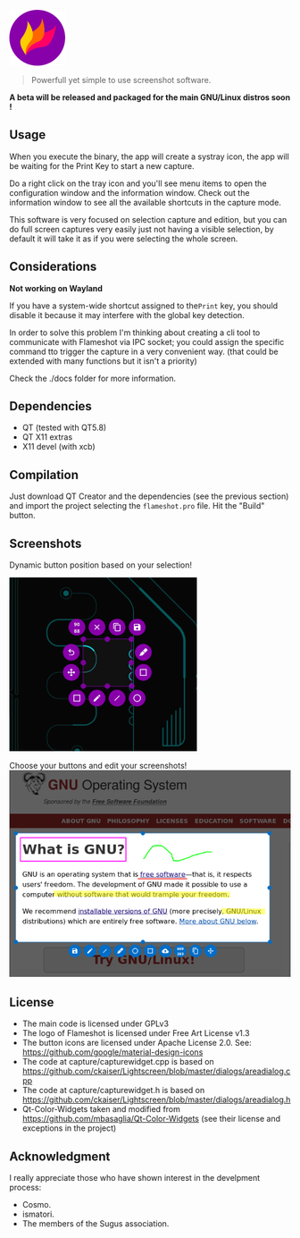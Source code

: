 ![image](./img/flameshot.png)
> Powerfull yet simple to use screenshot software.

**A beta will be released and packaged for the main GNU/Linux distros soon !**

## Usage

When you execute the binary, the app will create a systray icon, the app will be waiting for the Print Key to start a new capture.

Do a right click on the tray icon and you'll see menu items to open the configuration window and the information window.
Check out the information window to see all the available shortcuts in the capture mode.

This software is very focused on selection capture and edition, but you can do full screen captures very easily just not having a visible selection, by default it will take it as if you were selecting the whole screen.

## Considerations

**Not working on Wayland**

If you have a system-wide shortcut assigned to the`Print`
 key, you should disable it because it may interfere with the global key detection.

 In order to solve this problem I'm thinking about creating a cli tool to communicate with Flameshot via IPC socket; you could assign the specific command tto trigger the capture in a very convenient way. (that could be extended with many functions but it isn't a priority)

 Check the ./docs folder for more information.

## Dependencies
- QT (tested with QT5.8)
- QT X11 extras
- X11 devel (with xcb)

## Compilation
Just download QT Creator and the dependencies (see the previous section) and import the project selecting the `flameshot.pro` file. Hit the "Build" button.

## Screenshots
Dynamic button position based on your selection!

![image](./img/appScreenshots/screenshot_1.png)

Choose your buttons and edit your screenshots!
![image](./img/appScreenshots/screenshot_2.png)

## License
- The main code is licensed under GPLv3
- The logo of Flameshot is licensed under Free Art License v1.3
- The button icons are licensed under Apache License 2.0. See: https://github.com/google/material-design-icons
- The code at capture/capturewidget.cpp is based on https://github.com/ckaiser/Lightscreen/blob/master/dialogs/areadialog.cpp
- The code at capture/capturewidget.h is based on https://github.com/ckaiser/Lightscreen/blob/master/dialogs/areadialog.h
- Qt-Color-Widgets taken and modified from https://github.com/mbasaglia/Qt-Color-Widgets (see their license and exceptions in the project)

## Acknowledgment
I really appreciate those who have shown interest in the develpment process:
- Cosmo.
- ismatori.
- The members of the Sugus association.
